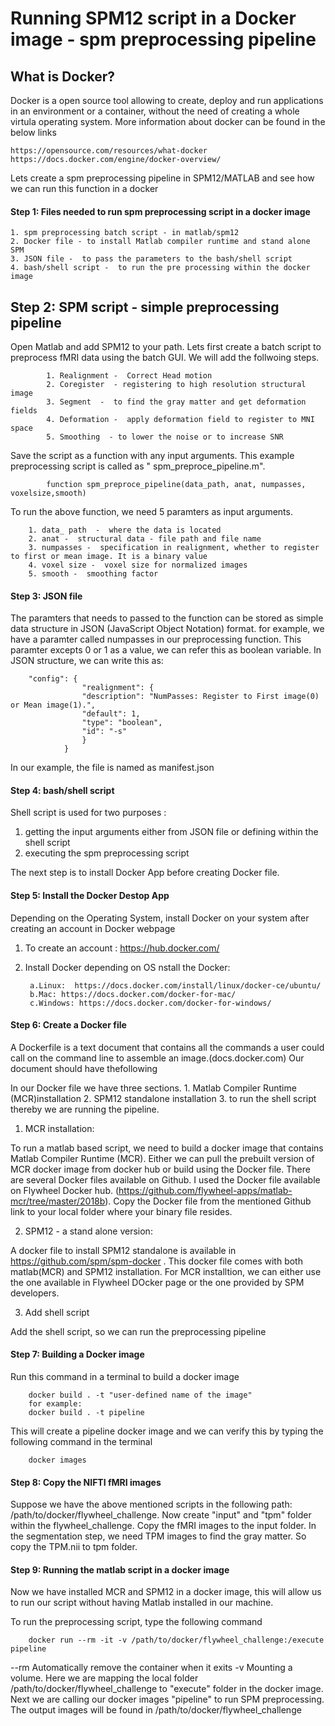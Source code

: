 # Running SPM12 script in a Docker image - spm preprocessing pipeline

## What is Docker?
Docker is a open source tool allowing to create, deploy and run applications in an environment or a container, without the need of creating a whole virtula operating system. More information about docker can be found in the below links

    https://opensource.com/resources/what-docker
    https://docs.docker.com/engine/docker-overview/

Lets create a spm preprocessing pipeline in SPM12/MATLAB and see how we can run this function in a docker


#### Step 1: Files needed to run spm preprocessing script in a docker image

    1. spm preprocessing batch script - in matlab/spm12
    2. Docker file - to install Matlab compiler runtime and stand alone SPM
    3. JSON file -  to pass the parameters to the bash/shell script
    4. bash/shell script -  to run the pre processing within the docker image

## Step 2: SPM script - simple preprocessing pipeline
Open Matlab and add SPM12 to your path. Lets first create a batch script to preprocess fMRI data using the batch GUI. We will add the follwoing steps.

            1. Realignment -  Correct Head motion
            2. Coregister  - registering to high resolution structural image
            3. Segment  -  to find the gray matter and get deformation fields
            4. Deformation -  apply deformation field to register to MNI space
            5. Smoothing  - to lower the noise or to increase SNR

Save the script as a function with  any input arguments.  This example preprocessing script is called as " spm_preproce_pipeline.m".

            function spm_preproce_pipeline(data_path, anat, numpasses, voxelsize,smooth)

To run the above function, we need 5 paramters as input arguments. 

        1. data_ path  -  where the data is located
        2. anat -  structural data - file path and file name
        3. numpasses -  specification in realignment, whether to register to first or mean image. It is a binary value
        4. voxel size -  voxel size for normalized images
        5. smooth -  smoothing factor

#### Step 3: JSON file
The paramters that needs to passed to the function can be stored as simple data structure in JSON (JavaScript Object Notation) format.
for example, we have a paramter called numpasses in our preprocessing function. This paramter excepts 0 or 1 as a value, we can refer this as boolean variable. In JSON structure, we can write this as:
        
        "config": {
                    "realignment": {
                    "description": "NumPasses: Register to First image(0) or Mean image(1).",
                    "default": 1,
                    "type": "boolean",
                    "id": "-s"
                    }
                }

In our example, the file is named as manifest.json


#### Step 4: bash/shell script

Shell script is used for two purposes : 
1. getting the input arguments either from JSON file or defining within the shell script 
2. executing the spm preprocessing script 

The next step is to install Docker App before creating Docker file.

#### Step 5: Install the Docker Destop App

Depending on the Operating System, install Docker on your system after creating an account in Docker webpage

1. To create an account : https://hub.docker.com/
2. Install Docker depending on OS
nstall the Docker: 

        a.Linux:  https://docs.docker.com/install/linux/docker-ce/ubuntu/
        b.Mac: https://docs.docker.com/docker-for-mac/
        c.Windows: https://docs.docker.com/docker-for-windows/


#### Step 6: Create a Docker file

A Dockerfile is a text document that contains all the commands a user could call on the command line to assemble an image.(docs.docker.com)
Our document should have thefollowing

In our Docker file we have three sections. 1. Matlab Compiler Runtime (MCR)installation 2. SPM12 standalone installation 3. to run the shell script thereby we are running the pipeline.

1. MCR installation:

To run a matlab based script, we need to build a docker image that contains Matlab Compiler Runtime (MCR).
Either we can pull the prebuilt version of MCR docker image from docker hub or build using the Docker file. There are several Docker files available on Github. I used the Docker file available on Flywheel Docker hub. (https://github.com/flywheel-apps/matlab-mcr/tree/master/2018b). 
Copy the  Docker file  from the mentioned Github link to your local folder where your  binary file resides.

2. SPM12 - a stand alone version:

A docker file to install SPM12 standalone is available in https://github.com/spm/spm-docker . This docker file comes with both matlab(MCR) and SPM12 installation.  For MCR installtion, we can either use the one available in Flywheel DOcker page or the one provided by SPM developers.

3. Add shell script 

Add the shell script, so we can run the preprocessing pipeline



#### Step 7: Building a Docker image

Run this command in a terminal to build a docker image

        docker build . -t "user-defined name of the image"
        for example:
        docker build . -t pipeline

This will create a pipeline docker image and we can verify this by typing the following command in the terminal

        docker images



#### Step 8: Copy the NIFTI fMRI images

Suppose we have the above mentioned scripts in the following path: /path/to/docker/flywheel_challenge. Now create  "input"  and "tpm" folder within the flywheel_challenge. Copy the fMRI images to the input folder. In the segmentation step, we need TPM images to find the gray matter. So copy the TPM.nii to tpm folder.



#### Step 9: Running  the  matlab script in a docker image

Now we have installed MCR and SPM12 in a docker image, this will allow us to run our script without having Matlab installed in our machine.

To run the preprocessing script, type the following command 

        docker run --rm -it -v /path/to/docker/flywheel_challenge:/execute  pipeline


--rm  Automatically remove the container when it exits
-v  Mounting a volume. Here we are mapping the local folder /path/to/docker/flywheel_challenge  to  "execute" folder in the docker image. 
Next we are calling our docker images "pipeline" to run SPM preprocessing. The output images will be found in /path/to/docker/flywheel_challenge






















